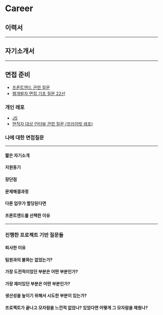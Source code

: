 # Career

## 이력서

---

## 자기소개서

---

## 면접 준비

- [프론트엔드 관련 질문](https://github.com/JaeYeopHan/Interview_Question_for_Beginner/tree/main/FrontEnd)
- [웹개발자 면접 기초 질문 22선](https://subicura.com/2021/06/27/study-guide.html#%EB%94%94%ED%85%8C%EC%9D%BC%EC%9D%84-%EB%86%92%EC%9D%B4%EC%9E%90)

### 개인 레포

- [JS](https://github.com/koremp/junior-fe-interview-questions/blob/main/js/README.md)
- [현직자 대상 인터뷰 관련 질문 (프라이빗 레포)](https://github.com/koremp/junior-fe-interview-questions/tree/main/interview_questions)

### 나에 대한 면접질문
---

#### 짧은 자기소개

#### 지원동기

#### 장단점

#### 문제해결과정

#### 다른 업무가 할당된다면

#### 프론트엔드를 선택한 이유

---

### 진행한 프로젝트 기반 질문들

#### 퇴사한 이유

#### 팀원과의 불화는 없었는가?

#### 가장 도전적이었던 부분은 어떤 부분인가?

#### 가장 재미있던 부분은 어떤 부분인가?

#### 생산성을 높이기 위해서 시도한 부분이 있는가?

#### 프로젝트가 끝나고 모자람을 느낀적 없었나? 있었다면 어떻게 그 모자람을 채웠나?


